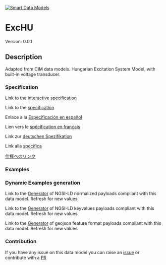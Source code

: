 [![Smart Data Models](https://smartdatamodels.org/wp-content/uploads/2022/01/SmartDataModels_logo.png "Logo")](https://smartdatamodels.org)
# ExcHU
Version: 0.0.1

## Description 

Adapted from CIM data models. Hungarian Excitation System Model, with built-in voltage transducer.
### Specification

Link to the [interactive specification](https://swagger.lab.fiware.org/?url=https://smart-data-models.github.io/dataModel.EnergyCIM/ExcHU/swagger.yaml)

Link to the [specification](https://github.com/smart-data-models/dataModel.EnergyCIM/blob/master/ExcHU/doc/spec.md)

Enlace a la [Especificación en español](https://github.com/smart-data-models/dataModel.EnergyCIM/blob/master/ExcHU/doc/spec_ES.md)

Lien vers le [spécification en français](https://github.com/smart-data-models/dataModel.EnergyCIM/blob/master/ExcHU/doc/spec_FR.md)

Link zur [deutschen Spezifikation](https://github.com/smart-data-models/dataModel.EnergyCIM/blob/master/ExcHU/doc/spec_DE.md)

Link alla [specifica](https://github.com/smart-data-models/dataModel.EnergyCIM/blob/master/ExcHU/doc/spec_IT.md)

[仕様へのリンク](https://github.com/smart-data-models/dataModel.EnergyCIM/blob/master/ExcHU/doc/spec_JA.md)
### Examples
### Dynamic Examples generation

Link to the [Generator](https://smartdatamodels.org/extra/ngsi-ld_generator.php?schemaUrl=https://raw.githubusercontent.com/smart-data-models/dataModel.EnergyCIM/master/ExcHU/schema.json&email=info@smartdatamodels.org) of NGSI-LD normalized payloads compliant with this data model. Refresh for new values

Link to the [Generator](https://smartdatamodels.org/extra/ngsi-ld_generator_keyvalues.php?schemaUrl=https://raw.githubusercontent.com/smart-data-models/dataModel.EnergyCIM/master/ExcHU/schema.json&email=info@smartdatamodels.org) of NGSI-LD keyvalues payloads compliant with this data model. Refresh for new values

Link to the [Generator](https://smartdatamodels.org/extra/geojson_features_generator.php?schemaUrl=https://raw.githubusercontent.com/smart-data-models/dataModel.EnergyCIM/master/ExcHU/schema.json&email=info@smartdatamodels.org) of geojson feature format payloads compliant with this data model. Refresh for new values
### Contribution

 If you have any issue on this data model you can raise an [issue](https://github.com/smart-data-models/dataModel.EnergyCIM/issues)  or contribute with a [PR](https://github.com/smart-data-models/dataModel.EnergyCIM/pulls)